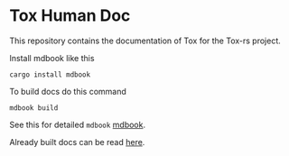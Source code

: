 # Tox Human Doc

This repository contains the documentation of Tox for the Tox-rs project.

Install mdbook like this

`cargo install mdbook`

To build docs do this command

`mdbook build`

See this for detailed `mdbook` [mdbook](https://github.com/rust-lang-nursery/mdBook).

Already built docs can be read [here](https://tox-rs.github.io/tox-human/).
